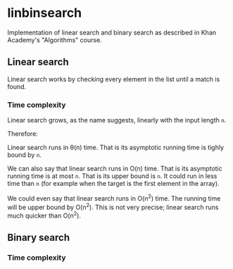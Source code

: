 # linbinsearch
Implementation of linear search and binary search as described in Khan Academy's "Algorithms" course.

## Linear search
Linear search works by checking every element in the list until a match is found.
### Time complexity
Linear search grows, as the name suggests, linearly with the input length `n`.

Therefore:

Linear search runs in &theta;(n) time. That is its asymptotic running time is tighly bound by `n`.

We can also say that linear search runs in O(n) time. That is its asymptotic running time is at most `n`. That is its upper bound is `n`. It could run in less time than `n` (for example when the target is the first element in the array).

We could even say that linear search runs in O(n<sup>2</sup>) time. The running time will be upper bound by O(n<sup>2</sup>). This is not very precise; linear search runs much quicker than O(n<sup>2</sup>).
## Binary search
### Time complexity
